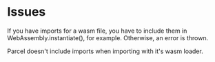 # Issues
If you have imports for a wasm file, you have to include them in WebAssembly.instantiate(), for example.  Otherwise, an error is thrown.

Parcel doesn't include imports when importing with it's wasm loader.